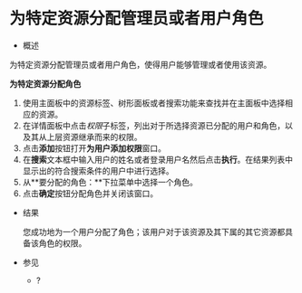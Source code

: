 # 为特定资源分配管理员或者用户角色

* 概述

为特定资源分配管理员或者用户角色，使得用户能够管理或者使用该资源。

**为特定资源分配角色**

1. 使用主面板中的资源标签、树形面板或者搜索功能来查找并在主面板中选择相应的资源。
1. 在详情面板中点击*权限*子标签，列出对于所选择资源已分配的用户和角色，以及其从上层资源继承而来的权限。
1. 点击**添加**按钮打开**为用户添加权限**窗口。
1. 在**搜索**文本框中输入用户的姓名或者登录用户名然后点击**执行**。在结果列表中显示出的符合搜索条件的用户中进行选择。
1. 从**要分配的角色：**下拉菜单中选择一个角色。
1. 点击**确定**按钮分配角色并关闭该窗口。

* 结果

  您成功地为一个用户分配了角色；该用户对于该资源及其下属的其它资源都具备该角色的权限。

* 参见

  * ?

